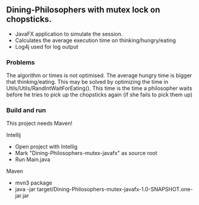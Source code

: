 
## Dining-Philosophers with mutex lock on chopsticks.

* JavaFX application to simulate the session.
* Calculates the average execution time on thinking/hungry/eating
* Log4j used for log output

### Problems

The algorithm or times is not optimised.
The average hungry time is bigger that thinking/eating.
This may be solved by optimizing the time in Utils/Utils/RandIntWaitForEating().
This time is the time a philosopher waits before he tries to pick up the chopsticks again (if she fails to pick them up)

### Build and run

This project needs Maven!


Intellij

* Open project with Intellig
* Mark "Dining-Philosophers-mutex-javafx" as source root
* Run Main.java


Maven

* mvn3 package
* java -jar target/Dining-Philosophers-mutex-javafx-1.0-SNAPSHOT.one-jar.jar 